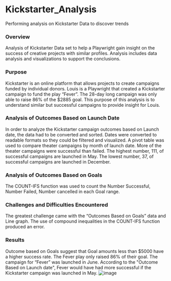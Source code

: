 # Kickstarter_Analysis
Performing analysis on Kickstarter Data to discover trends

### Overview
Analysis of Kickstarter Data set to help a Playwright gain insight on the success of creative projects with similar profiles.  Analysis includes data analysis and visualizations to support the conclusions.

### Purpose
Kickstarter is an online platform that allows projects to create campaigns funded by individual donors.  Louis is a Playwright that created a Kickstarter campaign to fund the play “Fever”.  The 28-day long campaign was only able to raise 86% of the $2885 goal.  This purpose of this analysis is to understand similar but successful campaigns to provide insight for Louis.

### Analysis of Outcomes Based on Launch Date
In order to analyze the Kickstarter campaign outcomes based on Launch date, the data had to be converted and sorted.  Dates were converted to readable formats so they could be filtered and visualized.  A pivot table was used to compare theater campaigns by month of launch date.  More of the theater campaigns were successful than failed.  The highest number, 111, of successful campaigns are launched in May.  The lowest number, 37, of successful campaigns are launched in December.  


### Analysis of Outcomes Based on Goals
The COUNT-IFS function was used to count the Number Successful, Number Failed, Number cancelled in each Goal range.

### Challenges and Difficulties Encountered
The greatest challenge came with the “Outcomes Based on Goals” data and Line graph.  The use of compound inequalities in the COUNT-IFS function produced an error.

### Results
Outcome based on Goals suggest that Goal amounts less than $5000 have a higher success rate.  The Fever play only raised 86% of their goal.  The campaign for “Fever” was launched in June. According to the "Outcome Based on Launch date", Fever would have had more successful if the Kickstarter campaign was launched in May.
![image]()
